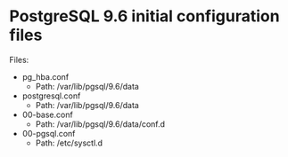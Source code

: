 # PostgreSQL 9.6 initial configuration files

Files:

- pg_hba.conf
	- Path: /var/lib/pgsql/9.6/data
- postgresql.conf
	- Path: /var/lib/pgsql/9.6/data
- 00-base.conf
	- Path: /var/lib/pgsql/9.6/data/conf.d
- 00-pgsql.conf
	- Path: /etc/sysctl.d